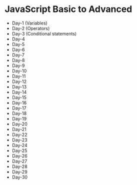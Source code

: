 # JavaScript Basic to Advanced

- Day-1 (Variables)
- Day-2 (Operators)
- Day-3 (Conditional statements)
- Day-4 
- Day-5 
- Day-6 
- Day-7 
- Day-8 
- Day-9 
- Day-10 
- Day-11 
- Day-12 
- Day-13 
- Day-14 
- Day-15 
- Day-16 
- Day-17 
- Day-18 
- Day-19 
- Day-20 
- Day-21 
- Day-22 
- Day-23 
- Day-24 
- Day-25 
- Day-26 
- Day-27 
- Day-28 
- Day-29 
- Day-30 